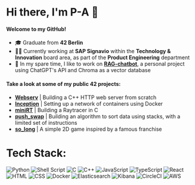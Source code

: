 # Hi there, I'm P-A 👋

#### Welcome to my GitHub!

- 🎓 Graduate from **42 Berlin**
- 👨‍💻 Currently working at **SAP Signavio** within the **Technology & Innovation** board area, as part of the **Product Engineering** department
- 🔭 In my spare time, I like to work on **[RAG-chatbot](https://github.com/dubmix/RAG-chatbot)**, a personal project using ChatGPT's API and Chroma as a vector database

#### Take a look at some of my public **42 projects**:

- **[Webserv](https://github.com/dubmix/42-Webserv)** | Building a C++ HTTP web server from scratch
- **[Inception](https://github.com/dubmix/42-Inception)** | Setting up a network of containers using Docker
- **[miniRT](https://github.com/dubmix/42-miniRT)** | Building a Raytracer in C
- **[push_swap](https://github.com/dubmix/42-push-swap)** | Building an algorithm to sort data using stacks, with a limited set of instructions
- **[so_long](https://github.com/dubmix/42-so-long)** | A simple 2D game inspired by a famous franchise

# Tech Stack:
![Python](https://img.shields.io/badge/Python-3776AB?style=for-the-badge&logo=python&logoColor=yellow)
![Shell Script](https://img.shields.io/badge/Shell_Script-121011?style=for-the-badge&logo=gnu-bash&logoColor=white)
![C](https://img.shields.io/badge/c-%2300599C.svg?style=for-the-badge&logo=c&logoColor=white)
![C++](https://img.shields.io/badge/c++-%2300599C.svg?style=for-the-badge&logo=c%2B%2B&logoColor=white)
![JavaScript](https://img.shields.io/badge/JavaScript-F7DF1E?style=for-the-badge&logo=javascript&logoColor=black)
![TypeScript](https://img.shields.io/badge/TypeScript-007ACC?style=for-the-badge&logo=typescript&logoColor=white)
![React](https://img.shields.io/badge/React-20232A?style=for-the-badge&logo=react&logoColor=61DAFB)
![HTML](https://img.shields.io/badge/HTML-239120?style=for-the-badge&logo=html5&logoColor=white)
![CSS](https://img.shields.io/badge/CSS-239120?&style=for-the-badge&logo=css3&logoColor=white)
![Docker](https://img.shields.io/badge/docker-%230db7ed.svg?style=for-the-badge&logo=docker&logoColor=white)
![Elasticsearch](https://img.shields.io/badge/Elastic_Search-005571?style=for-the-badge&logo=elasticsearch&logoColor=white)
![Kibana](https://img.shields.io/badge/Kibana-005571?style=for-the-badge&logo=Kibana&logoColor=white)
![CircleCI](https://img.shields.io/badge/circleci-343434?style=for-the-badge&logo=circleci&logoColor=white)
![AWS](https://img.shields.io/badge/Amazon_AWS-FF9900?style=for-the-badge&logo=amazonaws&logoColor=white)


<!--
# GitHub Stats:
![](https://github-readme-stats-sigma-five.vercel.app/api/top-langs/?username=dubmix&theme=dark&hide_border=false&include_all_commits=true&count_private=false&hide=Makefile&layout=compact&langs_count=10)

Here are some ideas to get you started:

- 🔭 I’m currently working on ...
- 🌱 I’m currently learning ...
- 👯 I’m looking to collaborate on ...
- 🤔 I’m looking for help with ...
- 💬 Ask me about ...
- 📫 How to reach me: ...
- 😄 Pronouns: ...
- ⚡ Fun fact: ...

-->
